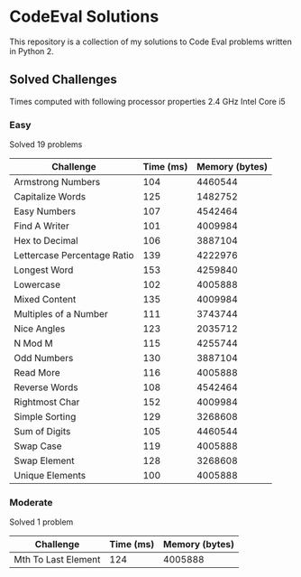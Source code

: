 # CodeEval Solutions

This repository is a collection of my solutions to Code Eval problems written in Python 2.

## Solved Challenges

Times computed with following processor properties 2.4 GHz Intel Core i5

### Easy

Solved 19 problems

| Challenge                   | Time (ms) | Memory (bytes) |
|-----------------------------|-----------|----------------|
| Armstrong Numbers           | 104       | 4460544        |
| Capitalize Words            | 125       | 1482752        |
| Easy Numbers                | 107       | 4542464        |
| Find A Writer               | 101       | 4009984        |
| Hex to Decimal              | 106       | 3887104        |
| Lettercase Percentage Ratio | 139       | 4222976        |
| Longest Word                | 153       | 4259840        |
| Lowercase                   | 102       | 4005888        |
| Mixed Content               | 135       | 4009984        |
| Multiples of a Number       | 111       | 3743744        |
| Nice Angles                 | 123       | 2035712        |
| N Mod M                     | 115       | 4255744        |
| Odd Numbers                 | 130       | 3887104        |
| Read More                   | 116       | 4005888        |
| Reverse Words               | 108       | 4542464        |
| Rightmost Char              | 152       | 4009984        |
| Simple Sorting              | 129       | 3268608        |
| Sum of Digits               | 105       | 4460544        |
| Swap Case                   | 119       | 4005888        |
| Swap Element                | 128       | 3268608        |
| Unique Elements             | 100       | 4005888        |

### Moderate

Solved 1 problem

| Challenge                | Time (ms) | Memory (bytes) |
|--------------------------|-----------|----------------|
| Mth To Last Element      | 124       | 4005888        |
